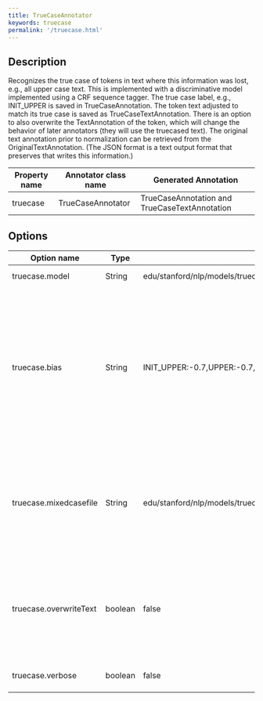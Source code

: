 ```yaml
---
title: TrueCaseAnnotator 
keywords: truecase
permalink: '/truecase.html'
---
```


## Description

Recognizes the true case of tokens in text where this information was
lost, e.g., all upper case text. This is implemented with a
discriminative model implemented using a CRF sequence tagger. The true
case label, e.g., INIT_UPPER is saved in TrueCaseAnnotation. The token
text adjusted to match its true case is saved as
TrueCaseTextAnnotation. There is an option to also overwrite the
TextAnnotation of the token, which will change the behavior of later
annotators (they will use the truecased text). The original text
annotation prior to normalization can be retrieved from the
OriginalTextAnnotation. (The JSON format is a text output format that
preserves that writes this information.)

| Property name | Annotator class name | Generated Annotation |
| --- | --- | --- |
| truecase | TrueCaseAnnotator | TrueCaseAnnotation and TrueCaseTextAnnotation |

## Options

| Option name | Type | Default | Description |
| --- | --- | --- | --- |
| truecase.model | String | edu/stanford/nlp/models/truecase/truecasing.fast.caseless.qn.ser.gz | The truecasing model to use. |
| truecase.bias | String | INIT\_UPPER:-0.7,UPPER:-0.7,O:0 | Biases to choose certain behaviors. You can use this to adjust the proclivities of the truecaser. The truecaser classes are: UPPER, LOWER, INIT\_UPPER, and O (for mixed case words like _McVey_). |
| truecase.mixedcasefile | String | edu/stanford/nlp/models/truecase/MixDisambiguation.list | When the classifier chooses mixed case classification, the form in this file (if any) is used, otherwise the input token is left unchanged. |
| truecase.overwriteText | boolean | false | Whether the truecased token form should be used to overwrite the TextAnnotation, affecting the behavior of later annotators in a pipeline. |
| truecase.verbose | boolean | false | Whether to run more verbosely. |
